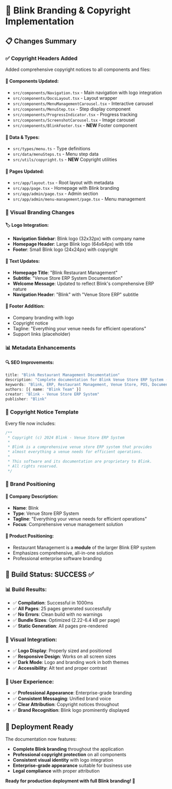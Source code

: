 # 🎨 Blink Branding & Copyright Implementation

## 📋 **Changes Summary**

### ✅ **Copyright Headers Added**
Added comprehensive copyright notices to all components and files:

#### 🔧 **Components Updated:**
- `src/components/Navigation.tsx` - Main navigation with logo integration
- `src/components/DocsLayout.tsx` - Layout wrapper
- `src/components/MenuManagementCarousel.tsx` - Interactive carousel
- `src/components/MenuStep.tsx` - Step display component
- `src/components/ProgressIndicator.tsx` - Progress tracking
- `src/components/ScreenshotCarousel.tsx` - Image carousel
- `src/components/BlinkFooter.tsx` - **NEW** Footer component

#### 📁 **Data & Types:**
- `src/types/menu.ts` - Type definitions
- `src/data/menuSteps.ts` - Menu step data
- `src/utils/copyright.ts` - **NEW** Copyright utilities

#### 📄 **Pages Updated:**
- `src/app/layout.tsx` - Root layout with metadata
- `src/app/page.tsx` - Homepage with Blink branding
- `src/app/admin/page.tsx` - Admin section
- `src/app/admin/menu-management/page.tsx` - Menu management

### 🎨 **Visual Branding Changes**

#### 🏷️ **Logo Integration:**
- **Navigation Sidebar**: Blink logo (32x32px) with company name
- **Homepage Header**: Large Blink logo (64x64px) with title
- **Footer**: Small Blink logo (24x24px) with copyright

#### 📝 **Text Updates:**
- **Homepage Title**: "Blink Restaurant Management"
- **Subtitle**: "Venue Store ERP System Documentation"
- **Welcome Message**: Updated to reflect Blink's comprehensive ERP nature
- **Navigation Header**: "Blink" with "Venue Store ERP" subtitle

#### 🦶 **Footer Addition:**
- Company branding with logo
- Copyright notice
- Tagline: "Everything your venue needs for efficient operations"
- Support links (placeholder)

### 📊 **Metadata Enhancements**

#### 🔍 **SEO Improvements:**
```typescript
title: "Blink Restaurant Management Documentation"
description: "Complete documentation for Blink Venue Store ERP System - Restaurant Management Module"
keywords: "Blink, ERP, Restaurant Management, Venue Store, POS, Documentation"
authors: [{ name: "Blink Team" }]
creator: "Blink - Venue Store ERP System"
publisher: "Blink"
```

### 📜 **Copyright Notice Template**

Every file now includes:
```typescript
/**
 * Copyright (c) 2024 Blink - Venue Store ERP System
 * 
 * Blink is a comprehensive venue store ERP system that provides 
 * almost everything a venue needs for efficient operations.
 * 
 * This software and its documentation are proprietary to Blink.
 * All rights reserved.
 */
```

### 🎯 **Brand Positioning**

#### 🏢 **Company Description:**
- **Name**: Blink
- **Type**: Venue Store ERP System
- **Tagline**: "Everything your venue needs for efficient operations"
- **Focus**: Comprehensive venue management solution

#### 📱 **Product Positioning:**
- Restaurant Management is a **module** of the larger Blink ERP system
- Emphasizes comprehensive, all-in-one solution
- Professional enterprise software branding

## 🚀 **Build Status: SUCCESS** ✅

### 📊 **Build Results:**
- ✅ **Compilation**: Successful in 1000ms
- ✅ **All Pages**: 25 pages generated successfully
- ✅ **No Errors**: Clean build with no warnings
- ✅ **Bundle Sizes**: Optimized (2.22-6.4 kB per page)
- ✅ **Static Generation**: All pages pre-rendered

### 🎨 **Visual Integration:**
- ✅ **Logo Display**: Properly sized and positioned
- ✅ **Responsive Design**: Works on all screen sizes
- ✅ **Dark Mode**: Logo and branding work in both themes
- ✅ **Accessibility**: Alt text and proper contrast

### 📱 **User Experience:**
- ✅ **Professional Appearance**: Enterprise-grade branding
- ✅ **Consistent Messaging**: Unified brand voice
- ✅ **Clear Attribution**: Copyright notices throughout
- ✅ **Brand Recognition**: Blink logo prominently displayed

## 🎉 **Deployment Ready**

The documentation now features:
- **Complete Blink branding** throughout the application
- **Professional copyright protection** on all components
- **Consistent visual identity** with logo integration
- **Enterprise-grade appearance** suitable for business use
- **Legal compliance** with proper attribution

**Ready for production deployment with full Blink branding! 🚀**
